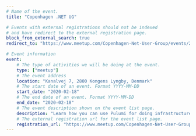 ```yaml
---
# Name of the event.
title: "Copenhagen .NET UG"

# Events with external registrations should not be indexed
# and have redirect to the external registration page.
block_from_external_search: true
redirect_to: "https://www.meetup.com/Copenhagen-Net-User-Group/events/268445025/"

# Event information
event:
    # The type of activities we will be doing at the event.
    type: ["meetup"]
    # The event address
    location: "Kanalvej 7, 2800 Kongens Lyngby, Denmark"
    # The start date of an event. Format YYYY-MM-DD
    start_date: "2020-02-18"
    # The end date of an event. Format YYYY-MM-DD
    end_date: "2020-02-18"
    # The event description shown on the event list page.
    description: "Learn how you can use Pulumi for doing infrastructure as code using C# and F#. This can be used for many different providers, so not Azure specific."
    # The external registration url for the event list page.
    registration_url: "https://www.meetup.com/Copenhagen-Net-User-Group/events/268445025/"
---
```

